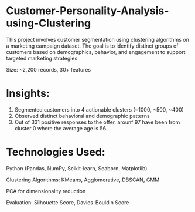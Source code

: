 # Customer-Personality-Analysis-using-Clustering

This project involves customer segmentation using clustering algorithms on a marketing campaign dataset. The goal is to identify distinct groups of customers based on demographics, behavior, and engagement to support targeted marketing strategies.

Size: ~2,200 records, 30+ features

# Insights:

1. Segmented customers into 4 actionable clusters (~1000, ~500, ~400)
2. Observed distinct behavioral and demographic patterns
3. Out of 331 positive responses to the offer, arounf 97 have been from cluster 0 where the average age is 56.

# Technologies Used:

Python (Pandas, NumPy, Scikit-learn, Seaborn, Matplotlib)

Clustering Algorithms: KMeans, Agglomerative, DBSCAN, GMM

PCA for dimensionality reduction

Evaluation: Silhouette Score, Davies-Bouldin Score
